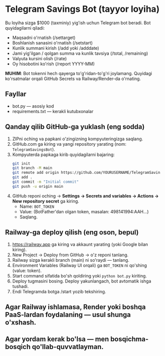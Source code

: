 # Telegram Savings Bot (tayyor loyiha)
Bu loyiha sizga $1000 (taxminiy) yig'ish uchun Telegram bot beradi. Bot quyidagilarni qiladi:
- Maqsadni o'rnatish (/settarget)
- Boshlanish sanasini o'rnatish (/setstart)
- Kunlik summani kirish (/add yoki /adddate)
- Jami yig'ilgan / qolgan summa va kunlik tavsiya (/total, /remaining)
- Valyuta kursini olish (/rate)
- Oy hisobotini ko'rish (/report YYYY-MM)

**MUHIM**: Bot tokenni hech qayerga to'g'ridan-to'g'ri joylamang. Quyidagi ko'rsatmalar orqali GitHub Secrets va Railway/Render-da o'rnating.

## Fayllar
- bot.py — asosiy kod
- requirements.txt — kerakli kutubxonalar

## Qanday qilib GitHub-ga yuklash (eng sodda)
1. ZIPni oching va papkani o'zingizning kompyuteringizga saqlang.
2. GitHub.com ga kiring va yangi repository yarating (nom: `TelegramSavingsBot`).
3. Kompyuterda papkaga kirib quyidagilarni bajaring:
   ```bash
   git init
   git branch -M main
   git remote add origin https://github.com/YOURUSERNAME/TelegramSavingsBot.git
   git add .
   git commit -m "Initial commit"
   git push -u origin main
   ```
4. GitHub reponi oching → **Settings → Secrets and variables → Actions → New repository secret** ga kiring.
   - Name: `BOT_TOKEN`
   - Value: (BotFather'dan olgan token, masalan: 498141994:AAH...)
   - Saqlang.

## Railway-ga deploy qilish (eng oson, bepul)
1. https://railway.app ga kiring va akkaunt yarating (yoki Google bilan kiring).
2. New Project → Deploy from GitHub → o'z reponi tanlang.
3. Railway sizga kerakli branch (main) ni so'raydi — tanlang.
4. Environment Variables (Railway UI orqali) ga `BOT_TOKEN` ni qo'shing (value: token).
5. Start command sifatida bo'sh qoldiring yoki `python bot.py` kiriting.
6. Deploy tugmasini bosing. Deploy yakunlangach, bot avtomatik ishga tushadi.
7. Endi Telegramda botga /start yozib tekshiring.

## Agar Railway ishlamasa, Render yoki boshqa PaaS-lardan foydalaning — usul shunga o'xshash.
## Agar yordam kerak bo'lsa — men bosqichma-bosqich qo'llab-quvvatlayman.
